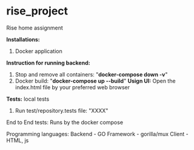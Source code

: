 # rise_project
Rise home assignment


**Installations:**
1. Docker application

**Instruction for running backend:**
1. Stop and remove all containers: "**docker-compose down -v**"
2. Docker build: "**docker-compose up --build**" 
  **Usign UI:**
  Open the index.html file by your preferred web browser

**Tests:**
local tests
1. Run test/repository.tests file: "XXXX"

End to End tests:
Runs by the docker compose


Programming languages:
Backend - GO
Framework - gorilla/mux
Client - HTML, js

